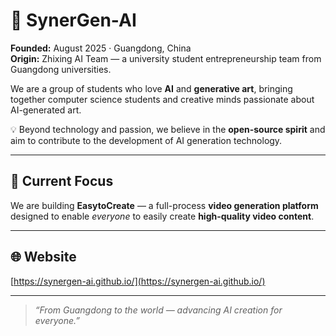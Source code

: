 # 🌟 SynerGen-AI

**Founded:** August 2025 · Guangdong, China  
**Origin:** Zhixing AI Team — a university student entrepreneurship team from Guangdong universities.

We are a group of students who love **AI** and **generative art**, bringing together computer science students and creative minds passionate about AI-generated art.

💡 Beyond technology and passion, we believe in the **open-source spirit** and aim to contribute to the development of AI generation technology.

---

## 🚀 Current Focus
We are building **EasytoCreate** — a full-process **video generation platform** designed to enable *everyone* to easily create **high-quality video content**.

---

## 🌐 Website
[https://synergen-ai.github.io/](https://synergen-ai.github.io/)

---

> *“From Guangdong to the world — advancing AI creation for everyone.”*
